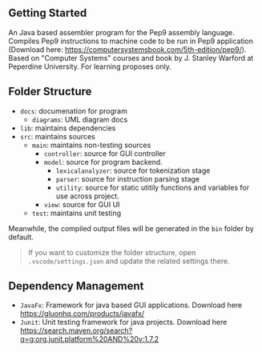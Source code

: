 ## Getting Started

An Java based assembler program for the Pep9 assembly language. Compiles Pep9 instructions to machine code to be run in Pep9 application (Download here: https://computersystemsbook.com/5th-edition/pep9/). Based on "Computer Systems" courses and book by J. Stanley Warford at Peperdine University. For learning proposes only.

## Folder Structure
- `docs`: documenation for program
  - `diagrams`: UML diagram docs   
- `lib`: maintains dependencies
- `src`: maintains sources
  - `main`: maintains non-testing sources
    - `controller`: source for GUI controller 
    - `model`: source for program backend.
      - `lexicalanalyzer`: source for tokenization stage
      -  `parser`: source for instruction parsing stage
      -  `utility`: source for static utitily functions and variables for use across project.
    - `view`: source for GUI UI
  -  `test`: maintains unit testing 

Meanwhile, the compiled output files will be generated in the `bin` folder by default.

> If you want to customize the folder structure, open `.vscode/settings.json` and update the related settings there.

## Dependency Management

- `JavaFx`: Framework for java based GUI applications. Download here https://gluonhq.com/products/javafx/
- `Junit`: Unit testing framework for java projects. Download here https://search.maven.org/search?q=g:org.junit.platform%20AND%20v:1.7.2
